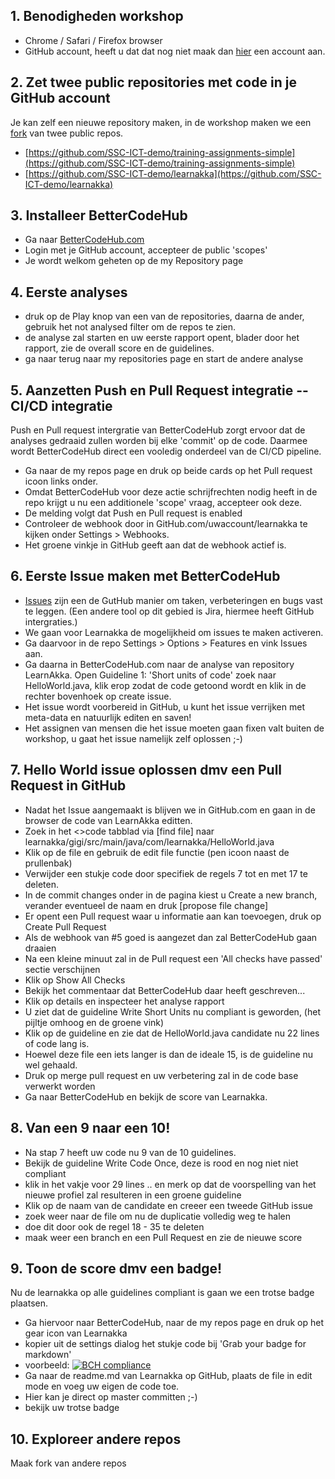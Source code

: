 ## 1. Benodigheden workshop
- Chrome / Safari / Firefox browser
- GitHub account, heeft u dat dat nog niet maak dan [hier](https://github.com/join?source=header-home) een account  aan.

## 2. Zet twee public repositories met code in je GitHub account
Je kan zelf een nieuwe repository maken, in de workshop maken we een [fork](https://help.github.com/articles/fork-a-repo/) van twee public repos.

- [https://github.com/SSC-ICT-demo/training-assignments-simple](https://github.com/SSC-ICT-demo/training-assignments-simple)
- [https://github.com/SSC-ICT-demo/learnakka](https://github.com/SSC-ICT-demo/learnakka)

## 3. Installeer BetterCodeHub
- Ga naar [BetterCodeHub.com](https://BetterCodeHub.com)
- Login met je GitHub account, accepteer de public 'scopes'
- Je wordt welkom geheten op de my Repository page 

## 4. Eerste analyses
- druk op de Play knop van een van de repositories, daarna de ander, gebruik het not analysed filter om de repos te zien.
- de analyse zal starten en uw eerste rapport opent, blader door het rapport, zie de overall score en de guidelines.
- ga naar terug naar my repositories page en start de andere analyse

## 5. Aanzetten Push en Pull Request integratie -- CI/CD integratie
Push en Pull request intergratie van BetterCodeHub zorgt ervoor dat de analyses gedraaid zullen worden bij elke 'commit' op de code. Daarmee wordt BetterCodeHub direct een vooledig onderdeel van de CI/CD pipeline.
- Ga naar de my repos page en druk op beide cards op het Pull request icoon links onder.
- Omdat BetterCodeHub voor deze actie schrijfrechten nodig heeft in de repo krijgt u nu een additionele 'scope' vraag, accepteer ook deze.
- De melding volgt dat Push en Pull request is enabled
- Controleer de webhook door in GitHub.com/uwaccount/learnakka te kijken onder Settings > Webhooks.
- Het groene vinkje in GitHub geeft aan dat de webhook actief is.

## 6. Eerste Issue maken met BetterCodeHub
- [Issues](https://guides.github.com/features/issues/) zijn een de GutHub manier om taken, verbeteringen en bugs vast te leggen. (Een andere tool op dit gebied is Jira, hiermee heeft GitHub intergraties.)
- We gaan voor Learnakka de mogelijkheid om issues te maken activeren.
- Ga daarvoor in de repo Settings > Options > Features en vink Issues aan.
- Ga daarna in BetterCodeHub.com naar de analyse van repository LearnAkka. Open Guideline 1: 'Short units of code' zoek naar HelloWorld.java, klik erop zodat de code getoond wordt en klik in de rechter bovenhoek op create issue.
- Het issue wordt voorbereid in GitHub, u kunt het issue verrijken met meta-data en natuurlijk editen en saven!
- Het assignen van mensen die het issue moeten gaan fixen valt buiten de workshop, u gaat het issue namelijk zelf oplossen ;-)


## 7. Hello World issue oplossen dmv een Pull Request in GitHub
- Nadat het Issue aangemaakt is blijven we in GitHub.com en gaan in de browser de code van LearnAkka editten.
- Zoek in het <>code tabblad via [find file] naar learnakka/gigi/src/main/java/com/learnakka/HelloWorld.java
- Klik op de file en gebruik de edit file functie (pen icoon naast de prullenbak) 
- Verwijder een stukje code door specifiek de regels 7 tot en met 17 te deleten.
- In de commit changes onder in de pagina kiest u Create a new branch, verander eventueel de naam en druk [propose file change]
- Er opent een Pull request waar u informatie aan kan toevoegen, druk op Create Pull Request
- Als de webhook van #5 goed is aangezet dan zal BetterCodeHub gaan draaien 
- Na een kleine minuut zal in de Pull request een 'All checks have passed' sectie verschijnen
- Klik op Show All Checks 
- Bekijk het commentaar dat BetterCodeHub daar heeft geschreven...
- Klik op details en inspecteer het analyse rapport
- U ziet dat de guideline Write Short Units nu compliant is geworden, (het pijltje omhoog en de groene vink)
- Klik op de guideline en zie dat de HelloWorld.java candidate nu 22 lines of code lang is.
- Hoewel deze file een iets langer is dan de ideale 15, is de guideline nu wel gehaald.
- Druk op merge pull request en uw verbetering zal in de code base verwerkt worden
- Ga naar BetterCodeHub en bekijk de score van Learnakka.

## 8. Van een 9 naar een 10!
- Na stap 7 heeft uw code nu 9 van de 10 guidelines.
- Bekijk de guideline Write Code Once, deze is rood en nog niet niet compliant
- klik in het vakje voor 29 lines .. en merk op dat de voorspelling van het nieuwe profiel zal resulteren in een groene guideline
- Klik op de naam van de candidate en creeer een tweede GitHub issue
- zoek weer naar de file om nu de duplicatie volledig weg te halen
- doe dit door ook de regel 18 - 35 te deleten
- maak weer een branch en een Pull Request en zie de nieuwe score

## 9. Toon de score dmv een badge!
Nu de learnakka op alle guidelines compliant is gaan we een trotse badge plaatsen.
- Ga hiervoor naar BetterCodeHub, naar de my repos page en druk op het gear icon van Learnakka
- kopier uit de settings dialog het stukje code bij 'Grab your badge for markdown'
- voorbeeld: [![BCH compliance](https://bettercodehub.com/eddge/badge/UWNAAM/learnakka?branch=master)](https://bettercodehub.com/)
- Ga naar de readme.md van Learnakka op GitHub, plaats de file in edit mode en voeg uw eigen de code toe.
- Hier kan je direct op master committen ;-)
- bekijk uw trotse badge

## 10. Exploreer andere repos
Maak fork van andere repos









